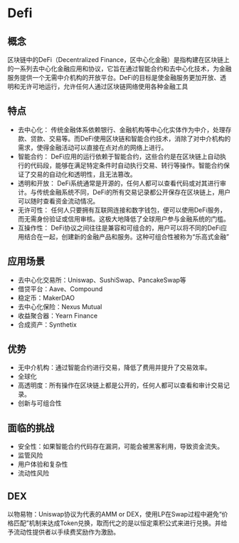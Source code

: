 # Defi
## 概念
区块链中的DeFi（Decentralized Finance，区中心化金融）是指构建在区块链上的一系列去中心化金融应用和协议，它旨在通过智能合约和去中心化技术，为金融服务提供一个无需中介机构的开放平台。DeFi的目标是使金融服务更加开放、透明和无许可地运行，允许任何人通过区块链网络使用各种金融工具

## 特点
- 去中心化：
传统金融体系依赖银行、金融机构等中心化实体作为中介，处理存款、贷款、交易等。而DeFi使用区块链和智能合约技术，消除了对中介机构的需求，使得金融活动可以直接在点对点的网络上进行。
- 智能合约：
DeFi应用的运行依赖于智能合约，这些合约是在区块链上自动执行的代码段，能够在满足特定条件时自动执行交易、转行等操作。智能合约保证了交易的自动化和透明性，且无法篡改。
- 透明和开放：
DeFi系统通常是开源的，任何人都可以查看代码或对其进行审计。与传统金融系统不同，DeFi的所有交易记录都公开保存在区块链上，用户可以随时查看资金流动情况。
- 无许可性：
任何人只要拥有互联网连接和数字钱包，便可以使用DeFi服务，而无需身份验证或信用审核。这极大地降低了全球用户参与金融系统的门槛。
- 互操作性：
DeFi协议之间往往是兼容和可组合的，用户可以将不同的DeFi应用结合在一起，创建新的金融产品和服务。这种可组合性被称为“乐高式金融”

## 应用场景
- 去中心化交易所：Uniswap、SushiSwap、PancakeSwap等
- 借贷平台：Aave、Compound
- 稳定币：MakerDAO
- 去中心化保险：Nexus Mutual
- 收益聚合器：Yearn Finance
- 合成资产：Synthetix

## 优势
- 无中介机构：通过智能合约进行交易，降低了费用并提升了交易效率。
- 全球化
- 高透明度：所有操作在区块链上都是公开的，任何人都可以查看和审计交易记录。
- 创新与可组合性

## 面临的挑战
- 安全性：如果智能合约代码存在漏洞，可能会被黑客利用，导致资金流失。
- 监管风险
- 用户体验和复杂性
- 流动性风险

## DEX
以物易物：Uniswap协议为代表的AMM or DEX，使用LP在Swap过程中避免“价格匹配”机制来达成Token兑换，取而代之的是以恒定乘积公式来进行兑换。并给予流动性提供者以手续费奖励作为激励。

